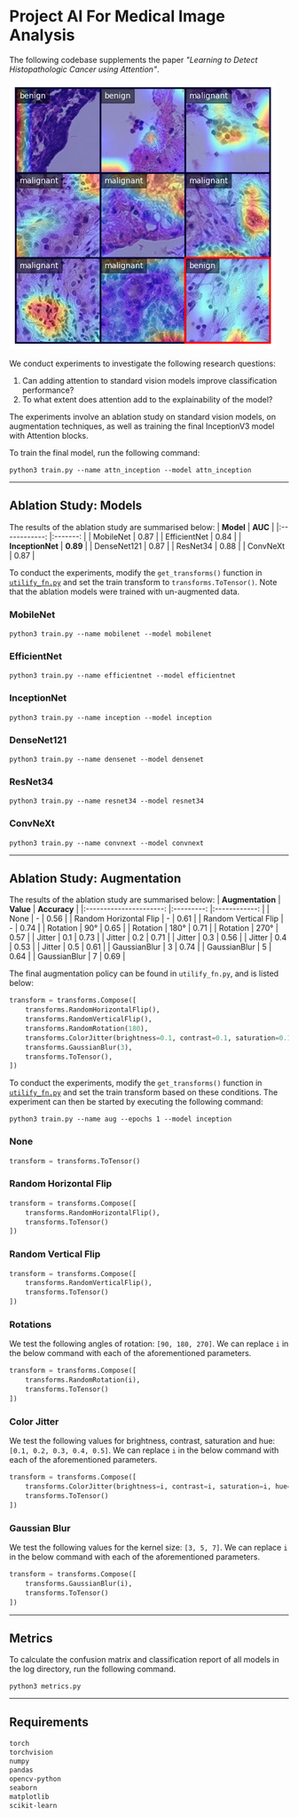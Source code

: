 # Project AI For Medical Image Analysis

The following codebase supplements the paper *"Learning to Detect Histopathologic Cancer using Attention"*.

![Attention Maps](output.png)

We conduct experiments to investigate the following research questions:
1. Can adding attention to standard vision models improve classification performance?
2. To what extent does attention add to the explainability of the model?

The experiments involve an ablation study on standard vision models, on augmentation techniques, as well as training the final InceptionV3 model with Attention blocks.

To train the final model, run the following command:
```shell
python3 train.py --name attn_inception --model attn_inception
```

---
## Ablation Study: Models
The results of the ablation study are summarised below:
|   **Model**  	    | **AUC** 	    |
|:------------:	    |:-------:	    |
|   MobileNet  	    |   0.87  	    |
| EfficientNet 	    |   0.84  	    |
| **InceptionNet** 	|   **0.89**  	|
|  DenseNet121 	    |   0.87  	    |
|   ResNet34   	    |   0.88  	    |
|   ConvNeXt   	    |   0.87  	    |

To conduct the experiments, modify the `get_transforms()` function in [`utilify_fn.py`](utility_fn.py#124) and set the train transform to `transforms.ToTensor()`. Note that the ablation models were trained with un-augmented data.
### MobileNet
```shell
python3 train.py --name mobilenet --model mobilenet
```
### EfficientNet
```shell
python3 train.py --name efficientnet --model efficientnet
```
### InceptionNet
```shell
python3 train.py --name inception --model inception
```
### DenseNet121
```shell
python3 train.py --name densenet --model densenet
```
### ResNet34
```shell
python3 train.py --name resnet34 --model resnet34
```
### ConvNeXt
```shell
python3 train.py --name convnext --model convnext
```

---
## Ablation Study: Augmentation
The results of the ablation study are summarised below:
|    **Augmentation**    	| **Value** 	| **Accuracy** 	|
|:----------------------:	|:---------:	|:------------:	|
|          None          	|     -     	|     0.56     	|
| Random Horizontal Flip 	|     -     	|     0.61     	|
|  Random Vertical Flip  	|     -     	|     0.74     	|
|        Rotation        	|     90°    	|     0.65     	|
|        Rotation        	|    180°   	|     0.71     	|
|        Rotation        	|    270°    	|     0.57     	|
|         Jitter         	|    0.1    	|     0.73     	|
|         Jitter         	|    0.2    	|     0.71     	|
|         Jitter         	|    0.3    	|     0.56     	|
|         Jitter         	|    0.4    	|     0.53     	|
|         Jitter         	|    0.5    	|     0.61     	|
|      GaussianBlur      	|     3     	|     0.74     	|
|      GaussianBlur      	|     5     	|     0.64     	|
|      GaussianBlur      	|     7     	|     0.69     	|

The final augmentation policy can be found in `utilify_fn.py`, and is listed below:
```py
transform = transforms.Compose([
    transforms.RandomHorizontalFlip(),
    transforms.RandomVerticalFlip(),
    transforms.RandomRotation(180),
    transforms.ColorJitter(brightness=0.1, contrast=0.1, saturation=0.1, hue=0.1),
    transforms.GaussianBlur(3),
    transforms.ToTensor(),
])
```

To conduct the experiments, modify the `get_transforms()` function in [`utilify_fn.py`](utility_fn.py#124) and set the train transform based on these conditions. The experiment can then be started by executing the following command:
```shell
python3 train.py --name aug --epochs 1 --model inception
```

### None
```py
transform = transforms.ToTensor()
```

### Random Horizontal Flip
```py
transform = transforms.Compose([
    transforms.RandomHorizontalFlip(),
    transforms.ToTensor()
])
```

### Random Vertical Flip
```py
transform = transforms.Compose([
    transforms.RandomVerticalFlip(),
    transforms.ToTensor()
])
```

### Rotations
We test the following angles of rotation: `[90, 180, 270]`. We can replace `i` in the below command with each of the aforementioned parameters.
```py
transform = transforms.Compose([
    transforms.RandomRotation(i),
    transforms.ToTensor()
])
```

### Color Jitter
We test the following values for brightness, contrast, saturation and hue: `[0.1, 0.2, 0.3, 0.4, 0.5]`. We can replace `i` in the below command with each of the aforementioned parameters.
```py
transform = transforms.Compose([
    transforms.ColorJitter(brightness=i, contrast=i, saturation=i, hue=i),
    transforms.ToTensor()
])
```

### Gaussian Blur
We test the following values for the kernel size: `[3, 5, 7]`. We can replace `i` in the below command with each of the aforementioned parameters.
```py
transform = transforms.Compose([
    transforms.GaussianBlur(i),
    transforms.ToTensor()
])
```

---
## Metrics
To calculate the confusion matrix and classification report of all models in the log directory, run the following command.
```shell
python3 metrics.py
```

---
## Requirements
```
torch
torchvision
numpy
pandas
opencv-python
seaborn
matplotlib
scikit-learn
```